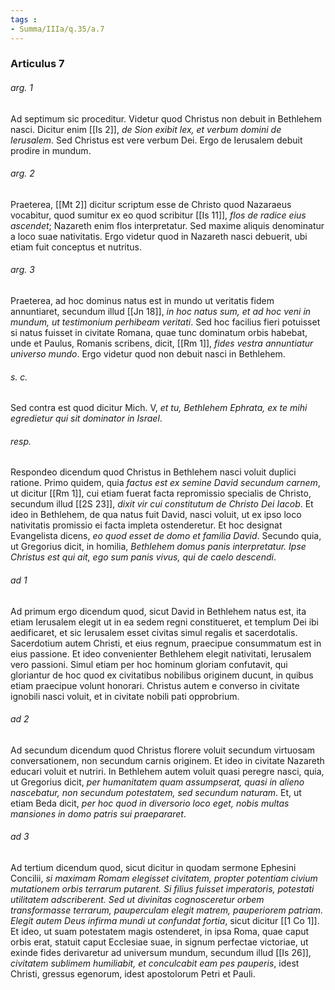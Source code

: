 ```yaml
---
tags : 
- Summa/IIIa/q.35/a.7
---
```


### Articulus 7

###### arg. 1
Ad septimum sic proceditur. Videtur quod Christus non debuit in Bethlehem nasci. Dicitur enim [[Is 2]], *de Sion exibit lex, et verbum domini de Ierusalem*. Sed Christus est vere verbum Dei. Ergo de Ierusalem debuit prodire in mundum.

###### arg. 2
Praeterea, [[Mt 2]] dicitur scriptum esse de Christo quod Nazaraeus vocabitur, quod sumitur ex eo quod scribitur [[Is 11]], *flos de radice eius ascendet*; Nazareth enim flos interpretatur. Sed maxime aliquis denominatur a loco suae nativitatis. Ergo videtur quod in Nazareth nasci debuerit, ubi etiam fuit conceptus et nutritus.

###### arg. 3
Praeterea, ad hoc dominus natus est in mundo ut veritatis fidem annuntiaret, secundum illud [[Jn 18]], *in hoc natus sum, et ad hoc veni in mundum, ut testimonium perhibeam veritati*. Sed hoc facilius fieri potuisset si natus fuisset in civitate Romana, quae tunc dominatum orbis habebat, unde et Paulus, Romanis scribens, dicit, [[Rm 1]], *fides vestra annuntiatur universo mundo*. Ergo videtur quod non debuit nasci in Bethlehem.

###### s. c.
Sed contra est quod dicitur Mich. V, *et tu, Bethlehem Ephrata, ex te mihi egredietur qui sit dominator in Israel*.

###### resp.
Respondeo dicendum quod Christus in Bethlehem nasci voluit duplici ratione. Primo quidem, quia *factus est ex semine David secundum carnem*, ut dicitur [[Rm 1]], cui etiam fuerat facta repromissio specialis de Christo, secundum illud [[2S 23]], *dixit vir cui constitutum de Christo Dei Iacob*. Et ideo in Bethlehem, de qua natus fuit David, nasci voluit, ut ex ipso loco nativitatis promissio ei facta impleta ostenderetur. Et hoc designat Evangelista dicens, *eo quod esset de domo et familia David*. Secundo quia, ut Gregorius dicit, in homilia, *Bethlehem domus panis interpretatur. Ipse Christus est qui ait, ego sum panis vivus, qui de caelo descendi*.

###### ad 1
Ad primum ergo dicendum quod, sicut David in Bethlehem natus est, ita etiam Ierusalem elegit ut in ea sedem regni constitueret, et templum Dei ibi aedificaret, et sic Ierusalem esset civitas simul regalis et sacerdotalis. Sacerdotium autem Christi, et eius regnum, praecipue consummatum est in eius passione. Et ideo convenienter Bethlehem elegit nativitati, Ierusalem vero passioni. Simul etiam per hoc hominum gloriam confutavit, qui gloriantur de hoc quod ex civitatibus nobilibus originem ducunt, in quibus etiam praecipue volunt honorari. Christus autem e converso in civitate ignobili nasci voluit, et in civitate nobili pati opprobrium.

###### ad 2
Ad secundum dicendum quod Christus florere voluit secundum virtuosam conversationem, non secundum carnis originem. Et ideo in civitate Nazareth educari voluit et nutriri. In Bethlehem autem voluit quasi peregre nasci, quia, ut Gregorius dicit, *per humanitatem quam assumpserat, quasi in alieno nascebatur, non secundum potestatem, sed secundum naturam*. Et, ut etiam Beda dicit, *per hoc quod in diversorio loco eget, nobis multas mansiones in domo patris sui praepararet*.

###### ad 3
Ad tertium dicendum quod, sicut dicitur in quodam sermone Ephesini Concilii, *si maximam Romam elegisset civitatem, propter potentiam civium mutationem orbis terrarum putarent. Si filius fuisset imperatoris, potestati utilitatem adscriberent. Sed ut divinitas cognosceretur orbem transformasse terrarum, pauperculam elegit matrem, pauperiorem patriam. Elegit autem Deus infirma mundi ut confundat fortia*, sicut dicitur [[1 Co 1]]. Et ideo, ut suam potestatem magis ostenderet, in ipsa Roma, quae caput orbis erat, statuit caput Ecclesiae suae, in signum perfectae victoriae, ut exinde fides derivaretur ad universum mundum, secundum illud [[Is 26]], *civitatem sublimem humiliabit, et conculcabit eam pes pauperis*, idest Christi, gressus egenorum, idest apostolorum Petri et Pauli.

